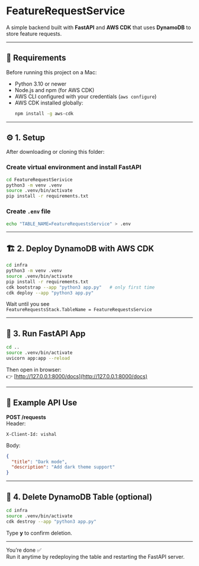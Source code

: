 # FeatureRequestService

A simple backend built with **FastAPI** and **AWS CDK** that uses **DynamoDB** to store feature requests.

---

## 🧩 Requirements
Before running this project on a Mac:
- Python 3.10 or newer
- Node.js and npm (for AWS CDK)
- AWS CLI configured with your credentials (`aws configure`)
- AWS CDK installed globally:
  ```bash
  npm install -g aws-cdk
  ```

---

## ⚙️ 1. Setup
After downloading or cloning this folder:

### Create virtual environment and install FastAPI
```bash
cd FeatureRequestSerivice
python3 -m venv .venv
source .venv/bin/activate
pip install -r requirements.txt
```

### Create `.env` file
```bash
echo "TABLE_NAME=FeatureRequestsService" > .env
```

---

## 🏗️ 2. Deploy DynamoDB with AWS CDK
```bash
cd infra
python3 -m venv .venv
source .venv/bin/activate
pip install -r requirements.txt
cdk bootstrap --app "python3 app.py"   # only first time
cdk deploy --app "python3 app.py"
```

Wait until you see  
`FeatureRequestsStack.TableName = FeatureRequestsService`

---

## 🚀 3. Run FastAPI App
```bash
cd ..
source .venv/bin/activate
uvicorn app:app --reload
```

Then open in browser:  
👉 [http://127.0.0.1:8000/docs](http://127.0.0.1:8000/docs)

---

## 🧪 Example API Use
**POST /requests**  
Header:
```
X-Client-Id: vishal
```
Body:
```json
{
  "title": "Dark mode",
  "description": "Add dark theme support"
}
```

---

## 🧹 4. Delete DynamoDB Table (optional)
```bash
cd infra
source .venv/bin/activate
cdk destroy --app "python3 app.py"
```
Type **y** to confirm deletion.

---

You’re done ✅  
Run it anytime by redeploying the table and restarting the FastAPI server.